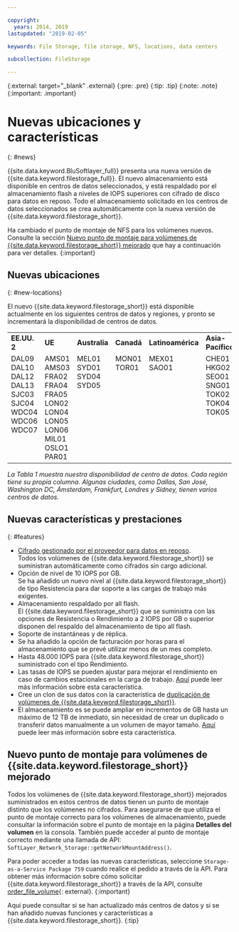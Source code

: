 ```yaml
---

copyright:
  years: 2014, 2019
lastupdated: "2019-02-05"

keywords: File Storage, file storage, NFS, locations, data centers

subcollection: FileStorage

---
```

{:external: target="_blank" .external}
{:pre: .pre}
{:tip: .tip}
{:note: .note}
{:important: .important}

# Nuevas ubicaciones y características
{: #news}

{{site.data.keyword.BluSoftlayer_full}} presenta una nueva versión de {{site.data.keyword.filestorage_full}}. El nuevo almacenamiento está disponible en centros de datos seleccionados, y está respaldado por el almacenamiento flash a niveles de IOPS superiores con cifrado de disco para datos en reposo. Todo el almacenamiento solicitado en los centros de datos seleccionados se crea automáticamente con la nueva versión de {{site.data.keyword.filestorage_short}}.

Ha cambiado el punto de montaje de NFS para los volúmenes nuevos. Consulte la sección [Nuevo punto de montaje para volúmenes de {{site.data.keyword.filestorage_short}} mejorado](#new-mount-point-for-enhanced-file-storage-volumes) que hay a continuación para ver detalles.
{:important}

## Nuevas ubicaciones
{: #new-locations}

El nuevo {{site.data.keyword.filestorage_short}} está disponible actualmente en los siguientes centros de datos y regiones, y pronto se incrementará la disponibilidad de centros de datos.

<table role="presentation">
  <tr>
    <td><strong>EE.UU. 2</strong></td>
    <td><strong>UE</strong></td>
    <td><strong>Australia</strong></td>
    <td><strong>Canadá</strong></td>
    <td><strong>Latinoamérica</strong></td>
    <td><strong>Asia-Pacífico</strong></td>
  </tr>
  <tr>
    <td>DAL09<br />
	DAL10<br />
	DAL12<br />
	DAL13<br />
	SJC03<br />
        SJC04<br />
	WDC04<br />
	WDC06<br />
	WDC07<br />
	<br /><br /><br />
    </td>
    <td>AMS01<br />
        AMS03<br />
	FRA02<br />
	FRA04<br />
	FRA05<br />
	LON02<br />
	LON04<br />
	LON05<br />
	LON06<br />
	MIL01<br />
	OSLO1<br />
	PAR01<br />
    </td>
    <td>MEL01<br />
        SYD01<br />
        SYD04<br />
        SYD05<br /><br /><br /><br /><br /><br /><br /><br /><br />
    </td>
    <td>MON01<br />
        TOR01<br />
	<br /><br /><br /><br /><br /><br /><br /><br /><br /><br />
    </td>
    <td>MEX01<br />
        SAO01<br />
	<br /><br /><br /><br /><br /><br /><br /><br /><br /><br />
    </td>
    <td>CHE01<br />
        HKG02<br />
	SEO01<br />
	SNG01<br />
        TOK02<br />
	TOK04<br />
	TOK05<br />
	<br /><br /><br /><br /><br />
    </td>
  </tr>
</table>

*La Tabla 1 muestra nuestra disponibilidad de centro de datos. Cada región tiene su propia columna. Algunas ciudades, como Dallas, San José, Washington DC, Ámsterdam, Frankfurt, Londres y Sídney, tienen varios centros de datos.*

## Nuevas características y prestaciones
{: #features}

- [Cifrado gestionado por el proveedor para datos en reposo](/docs/infrastructure/FileStorage?topic=FileStorage-encryption). <br/> Todos los volúmenes de {{site.data.keyword.filestorage_short}} se suministran automáticamente como cifrados sin cargo adicional.
- Opción de nivel de 10 IOPS por GB. <br/> Se ha añadido un nuevo nivel al {{site.data.keyword.filestorage_short}} de tipo Resistencia para dar soporte a las cargas de trabajo más exigentes.
- Almacenamiento respaldado por all flash. <br/> El {{site.data.keyword.filestorage_short}} que se suministra con las opciones de Resistencia o Rendimiento a 2 IOPS por GB o superior disponen del respaldo del almacenamiento de tipo all flash.
- Soporte de instantáneas y de réplica.
- Se ha añadido la opción de facturación por horas para el almacenamiento que se prevé utilizar menos de un mes completo.
- Hasta 48.000 IOPS para {{site.data.keyword.filestorage_short}} suministrado con el tipo Rendimiento.
- Las tasas de IOPS se pueden ajustar para mejorar el rendimiento en caso de cambios estacionales en la carga de trabajo. [Aquí](/docs/infrastructure/FileStorage?topic=FileStorage-adjustingIOPS) puede leer más información sobre esta característica.
- Cree un clon de sus datos con la característica de [duplicación de volúmenes de {{site.data.keyword.filestorage_short}}](/docs/infrastructure/FileStorage?topic=FileStorage-duplicatevolume).
- El almacenamiento es se puede ampliar en incrementos de GB hasta un máximo de 12 TB de inmediato, sin necesidad de crear un duplicado o transferir datos manualmente a un volumen de mayor tamaño. [Aquí](/docs/infrastructure/FileStorage?topic=FileStorage-expandCapacity) puede leer más información sobre esta característica.

## Nuevo punto de montaje para volúmenes de {{site.data.keyword.filestorage_short}} mejorado

Todos los volúmenes de {{site.data.keyword.filestorage_short}} mejorados suministrados en estos centros de datos tienen un punto de montaje distinto que los volúmenes no cifrados. Para asegurarse de que utiliza el punto de montaje correcto para los volúmenes de almacenamiento, puede consultar la información sobre el punto de montaje en la página **Detalles del volumen** en la consola. También puede acceder al punto de montaje correcto mediante una llamada de API: `SoftLayer_Network_Storage::getNetworkMountAddress()`.

Para poder acceder a todas las nuevas características, seleccione `Storage-as-a-Service Package 759` cuando realice el pedido a través de la API. Para obtener más información sobre cómo solicitar {{site.data.keyword.filestorage_short}} a través de la API, consulte [order_file_volume](https://softlayer-python.readthedocs.io/en/latest/api/managers/file/#SoftLayer.managers.file.FileStorageManager.order_file_volume){: external}.
{:important}

Aquí puede consultar si se han actualizado más centros de datos y si se han añadido nuevas funciones y características a {{site.data.keyword.filestorage_short}}.
{:tip}
